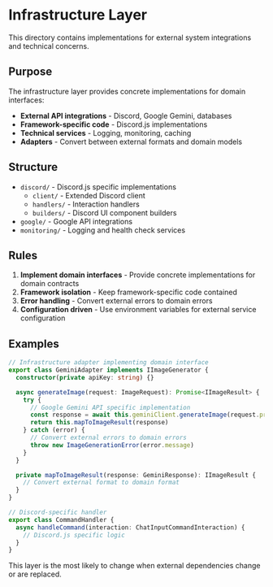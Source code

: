 # Infrastructure Layer

This directory contains implementations for external system integrations and technical concerns.

## Purpose

The infrastructure layer provides concrete implementations for domain interfaces:

- **External API integrations** - Discord, Google Gemini, databases
- **Framework-specific code** - Discord.js implementations
- **Technical services** - Logging, monitoring, caching
- **Adapters** - Convert between external formats and domain models

## Structure

- `discord/` - Discord.js specific implementations
  - `client/` - Extended Discord client
  - `handlers/` - Interaction handlers
  - `builders/` - Discord UI component builders
- `google/` - Google API integrations
- `monitoring/` - Logging and health check services

## Rules

1. **Implement domain interfaces** - Provide concrete implementations for domain contracts
2. **Framework isolation** - Keep framework-specific code contained
3. **Error handling** - Convert external errors to domain errors
4. **Configuration driven** - Use environment variables for external service configuration

## Examples

```typescript
// Infrastructure adapter implementing domain interface
export class GeminiAdapter implements IImageGenerator {
  constructor(private apiKey: string) {}

  async generateImage(request: ImageRequest): Promise<IImageResult> {
    try {
      // Google Gemini API specific implementation
      const response = await this.geminiClient.generateImage(request.prompt)
      return this.mapToImageResult(response)
    } catch (error) {
      // Convert external errors to domain errors
      throw new ImageGenerationError(error.message)
    }
  }

  private mapToImageResult(response: GeminiResponse): IImageResult {
    // Convert external format to domain format
  }
}

// Discord-specific handler
export class CommandHandler {
  async handleCommand(interaction: ChatInputCommandInteraction) {
    // Discord.js specific logic
  }
}
```

This layer is the most likely to change when external dependencies change or are replaced.
